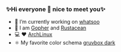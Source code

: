 ### ✨Hi everyone 👋 nice to meet you✨
- 🔭 I’m currently working on [whatsoo](https://github.com/Whatsoo)
- 🌱 I am [Gopher](https://golang.org) and [Rustacean](https://github.com/rust-lang)
- 💻 :heart: [ArchLinux](https://archlinux.org)
- ⚛️ My favorite color schema [gruvbox dark](https://github.com/morhetz/gruvbox)
<!--
**NOVA-ME/NOVA-ME** is a ✨ _special_ ✨ repository because its `README.md` (this file) appears on your GitHub profile.

Here are some ideas to get you started:

- 🔭 I’m currently working on ...
- 🌱 I’m currently learning ...
- 👯 I’m looking to collaborate on ...
- 🤔 I’m looking for help with ...
- 💬 Ask me about ...
- 📫 How to reach me: ...
- 😄 Pronouns: ...
- ⚡ Fun fact: ...
-->
